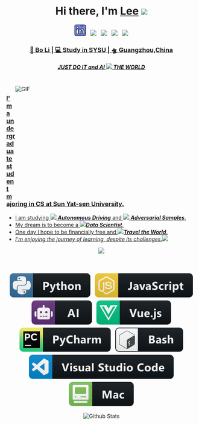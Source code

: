 <div align="center">
   <h1>Hi there, I'm <a href="https://02lb.github.io/">Lee</a> <img src="https://media3.giphy.com/media/v1.Y2lkPTc5MGI3NjExYXcwODJ3enhrY2J2eW53YTR5bzN1aWdqNjRxbzhrcTE0d2NhMzFlMiZlcD12MV9pbnRlcm5hbF9naWZfYnlfaWQmY3Q9cw/5HyXGsoFzXWPKFx07j/giphy.gif" width="50px"> </h1>
   
   
</div>

<p align='center'>
 <a href="404"><img height="30" src="https://raw.githubusercontent.com/8bithemant/8bithemant/master/linkedin.png?raw=true"></a>&nbsp;&nbsp;
 <a href="https://02lb.github.io/"><img height="30" src="https://github.com/02lb/02lb/assets/116290336/ff9ffc45-89e8-4fb5-9140-c616605e6eba"></a>&nbsp;&nbsp;
 <a href="mailto:libo88@mail2.sysu.edu.cn"><img height="30" src="https://github.com/02lb/02lb/assets/116290336/e8c28a79-47f8-4660-86fe-e8079ec10b81"></a>&nbsp;&nbsp;
 <a href="https://weixin.qq.com/"><img height="30" src="https://github.com/02lb/02lb/assets/116290336/22f99722-0c14-45d2-9e2b-6e366e03dd1c"></a>&nbsp;&nbsp;
 <a href="https://space.bilibili.com/646181615"><img height="28" src="https://cdn.jsdelivr.net/gh/02lb/img_picGo@main/img_data/bilibili.png";

 </p>



<div align="center">
<h3> 🙎 Bo Li | 💻 Study in SYSU | 🛸 Guangzhou,China </h3>
</div>


<p align="center">
  
 </p>
 
 <h5 align="center">
   <i>JUST DO IT and AI <img src="https://media3.giphy.com/media/v1.Y2lkPTc5MGI3NjExMWZmbDloZTUxNTlveHBxZ3FlNXQwZTMyOHd5bTZmNjA4bGR0ZTk2ciZlcD12MV9pbnRlcm5hbF9naWZfYnlfaWQmY3Q9cw/xwx6UV2qgwLlDQ5MRW/giphy.gif" width="25px" > THE WORLD</i>
  </h5>

<br />
<img align="right" height="300px" width="480px" alt="GIF" src="https://media.giphy.com/media/FcqKy4Kj7XOK0hCW4g/giphy.gif?cid=790b7611tbog25q3qs9ylxbujps52sowo8a7a1pb39qdxo39&ep=v1_gifs_search&rid=giphy.gif&ct=g" />
<p align="center">
   
  <h3> I'm a undergraduate student majoring in CS at Sun Yat-sen University.</h3>
</p>

 - I am studying  <img src="https://media2.giphy.com/media/v1.Y2lkPTc5MGI3NjExb2g2aGw2dWlqbG4wOGhzM3B5b2Ryd2d1OGhyYnA2bWFwaTBjaXVieiZlcD12MV9pbnRlcm5hbF9naWZfYnlfaWQmY3Q9cw/eeN6hckHtvg4LZRzQH/giphy.gif" width="30px" > ***Autonomous Driving*** and <img src="https://media.giphy.com/media/v1.Y2lkPTc5MGI3NjExOXQyZnFpZWd3amZtdTN6MHo5OWMwdHJ1OWFsa2p0OXRkbjk5N2N3OCZlcD12MV9zdGlja2Vyc19zZWFyY2gmY3Q9cw/9yRMxLuRqyQ0x3jJXD/giphy.gif" width="30px"> ***Adversarial Samples***.
 - My dream is to become a <img src = "https://media.giphy.com/media/0g63xmjYDMpPfYGBdt/giphy.gif?cid=ecf05e47ww26bhc4zcfaul1plqz5yldexcw55ffta3qzdd86&ep=v1_stickers_search&rid=giphy.gif&ct=s" width="30px">***Data Scientist***.
 - One day I hope to be financially free and <img src= "https://media.giphy.com/media/3ohhwLuj2mUPyddkUU/giphy.gif?cid=790b7611pax0pxu5w54597hlrxrd0d65v69pmf2tyq8u951g&ep=v1_stickers_search&rid=giphy.gif&ct=s" width="30px">***Travel the World***.
 -  *I'm enjoying the journey of learning, despite its challenges.*<img src="https://media.giphy.com/media/Lg6vO9CNlQmUna1c5i/giphy.gif?cid=790b76110zw14kgmbnt7sskjqe8s0e3uda4jggp1g5w9gqtp&ep=v1_stickers_search&rid=giphy.gif&ct=s" width="60px">
 
 

    
 <p align="center">
   </p>

<!--  -->

<p align="center" >
<a href="https://github.com/anuraghazra/github-readme-stats"> 
    <img  src="https://github-readme-stats.vercel.app/api?username=02lb&&show_icons=true&theme=radical"/>
  </a>

</p>

<br />


<p align="center">
  <!-- For more icons please follow  https://github.com/MikeCodesDotNET/ColoredBadges -->
     <img src="https://raw.githubusercontent.com/8bithemant/8bithemant/master/svg/dev/languages/python.svg" alt="python" style="vertical-align:top; margin:4px">
  <img src="https://raw.githubusercontent.com/8bithemant/8bithemant/master/svg/dev/languages/js.svg" alt="js" style="vertical-align:top; margin:4px">
  <img src="https://github.com/MikeCodesDotNET/ColoredBadges/blob/master/svg/dev/misc/ai.svg" alt="ai" style="vertical-align:top; margin:4px">
  <img src="https://raw.githubusercontent.com/8bithemant/8bithemant/master/svg/dev/frameworks/vue.svg" alt="vue" style="vertical-align:top; margin:4px">
  <img src="https://github.com/MikeCodesDotNET/ColoredBadges/blob/master/svg/dev/tools/jetbrains_pycharm.svg" alt="pycharm" style="vertical-align:top; margin:4px">
  <img src="https://raw.githubusercontent.com/8bithemant/8bithemant/master/svg/dev/tools/bash.svg" alt="bash" style="vertical-align:top; margin:4px">

  <img src="https://raw.githubusercontent.com/8bithemant/8bithemant/master/svg/dev/tools/visualstudio_code.svg" alt="vscode" style="vertical-align:top; margin:4px">
   <img src="https://github.com/MikeCodesDotNET/ColoredBadges/blob/master/svg/devices/mac.svg" alt="mac" style="vertical-align:top; margin:4px">



<p align="center">
        <img src="https://raw.githubusercontent.com/mayhemantt/mayhemantt/Update/svg/Bottom.svg" alt="Github Stats" />
</p>

